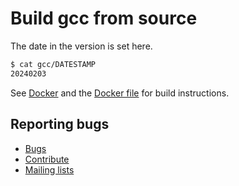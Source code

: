 # Build gcc from source

The date in the version is set here.

```bash
$ cat gcc/DATESTAMP 
20240203
```

See [Docker](https://hub.docker.com/r/deanturpin/gcc) and the [Docker file](https://gitlab.com/deanturpin/gcc/-/blob/main/Dockerfile) for build instructions.

## Reporting bugs

- [Bugs](https://gcc.gnu.org/bugs/)
- [Contribute](https://gcc.gnu.org/contribute.html)
- [Mailing lists](https://gcc.gnu.org/lists.html)

